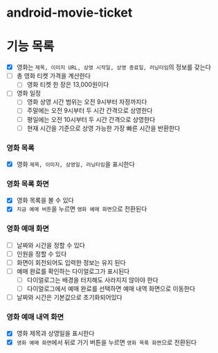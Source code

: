 # android-movie-ticket

# 기능 목록

- [x] 영화는 `제목, 이미지 URL, 상영 시작일, 상영 종료일, 러닝타임`의 정보를 갖는다
- [ ] 총 영화 티켓 가격을 계산한다
    - [ ] 영화 티켓 한 장은 13,000원이다
- [ ] 영화 일정
    - [ ] 영화 상영 시간 범위는 오전 9시부터 자정까지다
    - [ ] 주말에는 오전 9시부터 두 시간 간격으로 상영한다
    - [ ] 평일에는 오전 10시부터 두 시간 간격으로 상영한다
    - [ ] 현재 시간을 기준으로 상영 가능한 가장 빠른 시간을 반환한다

### 영화 목록

- [x] 영화 `제목, 이미지, 상영일, 러닝타임`을 표시한다

### 영화 목록 화면

- [x] 영화 목록을 볼 수 있다
- [x] `지금 예매 버튼`을 누르면 `영화 예매 화면`으로 전환된다

### 영화 예매 화면

- [ ] 날짜와 시간을 정할 수 있다
- [ ] 인원을 정할 수 있다
- [ ] 화면이 회전되어도 입력한 정보는 유지 된다
- [ ] 예매 완료를 확인하는 다이얼로그가 표시된다
    - [ ] 다이얼로그는 배경을 터치해도 사라지지 않아야 한다
    - [ ] 다이얼로그에서 예매 완료를 선택하면 예매 내역 화면으로 이동한다
- [ ] 날짜와 시간은 기본값으로 초기화되어있다

### 영화 예매 내역 화면

- [x] 영화 제목과 상영일을 표시한다
- [x] `영화 예매 화면`에서 뒤로 가기 버튼을 누르면 `영화 목록 화면`으로 전환된다